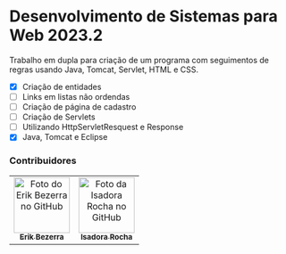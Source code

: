 # Desenvolvimento de Sistemas para Web 2023.2

Trabalho em dupla para criação de um programa com seguimentos de regras usando Java, Tomcat, Servlet, HTML e CSS.

- [x]  Criação de entidades 
- [ ]  Links em listas não ordendas
- [ ]  Criação de página de cadastro
- [ ]  Criação de Servlets 
- [ ]  Utilizando HttpServletResquest e Response
- [x]  Java, Tomcat e Eclipse

### Contribuidores

<table>
  <tr>
    <td align="center">
      <a href="https://github.com/7rik">
        <img src="https://github.com/7rik.png" width="100px;" alt="Foto do Erik Bezerra no GitHub"/><br>
        <sub>
          <b>Erik Bezerra</b>
        </sub>
      </a>
    </td>
    <td align="center">
      <a href="https://github.com/is-Isadora-Rocha">
        <img src="https://github.com/is-Isadora-Rocha.png" width="100px;" alt="Foto da Isadora Rocha no GitHub"/><br>
        <sub>
          <b>Isadora Rocha</b>
        </sub>
      </a>
    </td>
</table>
  
